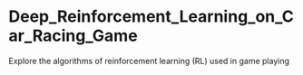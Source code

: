 # Deep_Reinforcement_Learning_on_Car_Racing_Game
Explore the algorithms of reinforcement learning (RL) used in game playing
